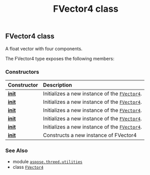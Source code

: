 ﻿---
title: FVector4 class
second_title: Aspose.3D for Python via .NET API References
description: 
type: docs
weight: 70
url: /aspose.threed.utilities/fvector4/
is_root: false
---

## FVector4 class

A float vector with four components.



The FVector4 type exposes the following members:

### Constructors
| Constructor | Description |
| :- | :- |
| [__init__](/3d/python-net/aspose.threed.utilities/fvector4/__init__/#float-float-float-float) | Initializes a new instance of the [`FVector4`](/3d/python-net/aspose.threed.utilities/fvector4). |
| [__init__](/3d/python-net/aspose.threed.utilities/fvector4/__init__/#float-float-float) | Initializes a new instance of the [`FVector4`](/3d/python-net/aspose.threed.utilities/fvector4). |
| [__init__](/3d/python-net/aspose.threed.utilities/fvector4/__init__/#aspose.threed.utilities.Vector4) | Initializes a new instance of the [`FVector4`](/3d/python-net/aspose.threed.utilities/fvector4). |
| [__init__](/3d/python-net/aspose.threed.utilities/fvector4/__init__/#aspose.threed.utilities.Vector3) | Initializes a new instance of the [`FVector4`](/3d/python-net/aspose.threed.utilities/fvector4). |
| [__init__](/3d/python-net/aspose.threed.utilities/fvector4/__init__/#aspose.threed.utilities.Vector3-float) | Initializes a new instance of the [`FVector4`](/3d/python-net/aspose.threed.utilities/fvector4). |
| [__init__](/3d/python-net/aspose.threed.utilities/fvector4/__init__/#) | Constructs a new instance of FVector4 |



### See Also
* module [`aspose.threed.utilities`](..)
* class [`FVector4`](/3d/python-net/aspose.threed.utilities/fvector4)
